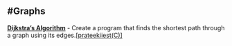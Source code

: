 #Graphs
--------

[**Dijkstra’s Algorithm**](https://github.com/prateekiiest/SelfProjects/blob/master/1.c) - Create a program that finds the shortest path through a graph using its edges.[[prateekiiest(C)] ](https://github.com/prateekiiest/SelfProjects/blob/master/1.c)
